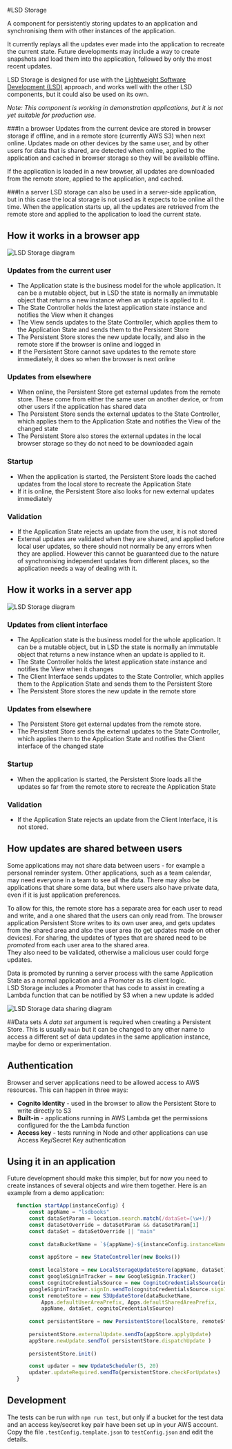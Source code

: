 #LSD Storage

A component for persistently storing updates to an application and synchronising them with other instances of the application.

It currently replays all the updates ever made into the application to recreate the current state.  Future developments
may include a way to create snapshots and load them into the application, followed by only the most recent updates.

LSD Storage is designed for use with the [Lightweight Software Development (LSD)](https://github.com/lightweight-software-development/lsd-overview) 
approach, and works well with the other LSD components,  but it could also be used on its own.

*Note: This component is working in demonstration applications, but it is not yet suitable for production use.*

###In a browser
Updates from the current device are stored in browser storage if offline, and in a remote store (currently AWS S3) when next online.
Updates made on other devices by the same user, and by other users for data that is shared, are detected when online, 
applied to the application and cached in browser storage so they will be available offline.

If the application is loaded in a new browser, all updates are downloaded from the remote store, applied to the application, and cached.

###In a server
LSD storage can also be used in a server-side application, but in this case the local storage is not used as it expects to be online all the time.
When the application starts up, all the updates are retrieved from the remote store and applied to the application to load the current state.

## How it works in a browser app

![LSD Storage diagram](design/diagrams/LSD_Storage_Overview.png "LSD in a browser")

### Updates from the current user
- The Application state is the business model for the whole application.  It can be a mutable object, 
but in LSD the state is normally an immutable object that returns a new instance when an update is applied to it.
- The State Controller holds the latest application state instance and notifies the View when it changes
- The View sends updates to the State Controller, which applies them to the Application State and sends them to the Persistent Store
- The Persistent Store stores the new update locally, and also in the remote store if the browser is online and logged in
- If the Persistent Store cannot save updates to the remote store immediately, it does so when the browser is next online

### Updates from elsewhere
- When online, the Persistent Store get external updates from the remote store.  These come from either the same user on another device, or from other users
  if the application has shared data
- The Persistent Store sends the external updates to the State Controller, which applies them to the Application State and notifies the View of the changed state
- The Persistent Store also stores the external updates in the local browser storage so they do not need to be downloaded again
  
### Startup
- When the application is started, the Persistent Store loads the cached updates from the local store to recreate the Application State
- If it is online, the Persistent Store also looks for new external updates immediately

### Validation
- If the Application State rejects an update from the user, it is not stored
- External updates are validated when they are shared, and applied before local user updates, so there should not normally be any errors when they are applied.
  However this cannot be guaranteed due to the nature of synchronising independent updates from different places, so the application needs a way of dealing with it.  
  
  
  
## How it works in a server app

![LSD Storage diagram](design/diagrams/LSD_Storage_Server.png "LSD in a server")

### Updates from client interface
- The Application state is the business model for the whole application.  It can be a mutable object, 
but in LSD the state is normally an immutable object that returns a new instance when an update is applied to it.
- The State Controller holds the latest application state instance and notifies the View when it changes
- The Client Interface sends updates to the State Controller, which applies them to the Application State and sends them to the Persistent Store
- The Persistent Store stores the new update in the remote store

### Updates from elsewhere
- The Persistent Store get external updates from the remote store.  
- The Persistent Store sends the external updates to the State Controller, which applies them to the Application State and notifies the Client interface of the changed state
  
### Startup
- When the application is started, the Persistent Store loads all the updates so far from the remote store to recreate the Application State

### Validation
- If the Application State rejects an update from the Client Interface, it is not stored.
  

  
## How updates are shared between users  

Some applications may not share data between users - for example a personal reminder system.  Other applications, such as a team calendar, 
may need everyone in a team to see all the data.  There may also be applications that share some data, but where users also have private data,
even if it is just application preferences.

To allow for this, the remote store has a separate area for each user to read and write, and a one shared that the users can only read from.
The browser application Persistent Store writes to its own user area, and gets updates from the shared area and also the user area (to get updates made on other devices).
For sharing, the updates of types that are shared need to be *promoted* from each user area to the shared area.  
They also need to be validated, otherwise a malicious user could forge updates. 

Data is promoted by running a server process with the same Application State as a normal application and a Promoter as its client logic.  
LSD Storage includes a Promoter that has code to assist in creating a Lambda function that can be notified by S3 when a new update is added


![LSD Storage data sharing diagram](design/diagrams/LSD_Storage_Shared.png "LSD Promoter")

##Data sets
A *data set* argument is required when creating a Persistent Store.  This is usually `main` but it can be changed to any other name
to access a different set of data updates in the same application instance, maybe for demo or experimentation.


## Authentication
Browser and server applications need to be allowed access to AWS resources.  This can happen in three ways:
- **Cognito Identity** - used in the browser to allow the Persistent Store to write directly to S3
- **Built-in** - applications running in AWS Lambda get the permissions configured for the the Lambda function
- **Access key** - tests running in Node and other applications can use Access Key/Secret Key authentication


## Using it in an application
Future development should make this simpler, but for now you need to create instances of several objects and wire them together.
Here is an example from a demo application:
```javascript
   function startApp(instanceConfig) {
       const appName = "lsdbooks"
       const dataSetParam = location.search.match(/dataSet=(\w+)/)
       const dataSetOverride = dataSetParam && dataSetParam[1]
       const dataSet = dataSetOverride || "main"
   
       const dataBucketName = `${appName}-${instanceConfig.instanceName}-data` 
   
       const appStore = new StateController(new Books())
   
       const localStore = new LocalStorageUpdateStore(appName, dataSet)
       const googleSigninTracker = new GoogleSignin.Tracker()
       const cognitoCredentialsSource = new CognitoCredentialsSource(instanceConfig.identityPoolId)
       googleSigninTracker.signIn.sendTo(cognitoCredentialsSource.signIn)
       const remoteStore = new S3UpdateStore(dataBucketName,
           Apps.defaultUserAreaPrefix, Apps.defaultSharedAreaPrefix,
           appName, dataSet, cognitoCredentialsSource)
   
       const persistentStore = new PersistentStore(localStore, remoteStore)
   
       persistentStore.externalUpdate.sendTo(appStore.applyUpdate)
       appStore.newUpdate.sendTo( persistentStore.dispatchUpdate )
   
       persistentStore.init()

       const updater = new UpdateScheduler(5, 20)
       updater.updateRequired.sendTo(persistentStore.checkForUpdates)
   }
```

## Development
The tests can be run with `npm run test`, but only if a bucket for the test data and an access key/secret key pair have been
set up in your AWS account.  Copy the file `.testConfig.template.json` to `testConfig.json` and edit the details.